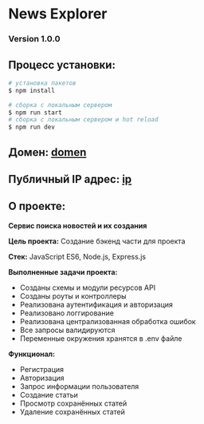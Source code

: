 # News Explorer

### Version 1.0.0

## Процесс установки:

```bash
# установка пакетов
$ npm install

# сборка с локальным сервером
$ npm run start
# сборка с локальным сервером и hot reload
$ npm run dev
```

## Домен: [domen](URL)
## Публичный IP адрес: [ip](ip)

## О проекте: 

**Сервис поиска новостей и их создания**

**Цель проекта:** Создание бэкенд части для проекта

**Стек:** JavaScript ES6, Node.js, Express.js

**Выполненные задачи проекта:**

- Созданы схемы и модули ресурсов API
- Созданы роуты и контроллеры
- Реализована аутентификация и авторизация
- Реализовано логгирование
- Реализована централизованная обработка ошибок
- Все запросы валидируются
- Переменные окружения хранятся в .env файле


**Функционал:**

- Регистрация
- Авторизация
- Запрос информации пользователя
- Создание статьи
- Просмотр сохранённых статей
- Удаление сохранённых статей
